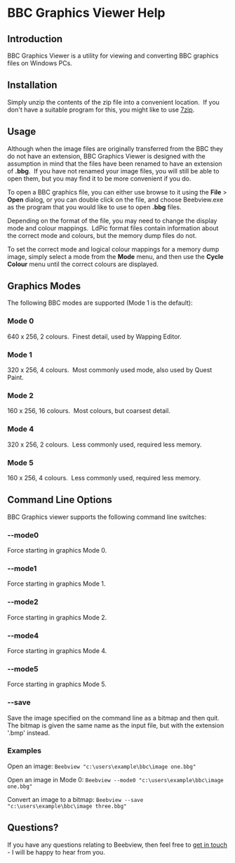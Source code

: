 # BBC Graphics Viewer Help


## Introduction

BBC Graphics Viewer is a utility for viewing and converting BBC graphics files
on Windows PCs.


## Installation

Simply unzip the contents of the zip file into a convenient location.  If you
don't have a suitable program for this, you might like to use
[7zip](http://www.7-zip.org/).


## Usage

Although when the image files are originally transferred from the BBC they do
not have an extension, BBC Graphics Viewer is designed with the assumption in
mind that the files have been renamed to have an extension of **.bbg**.  If you
have not renamed your image files, you will still be able to open them, but you
may find it to be more convenient if you do.

To open a BBC graphics file, you can either use browse to it using the
**File** > **Open** dialog, or you can double click on the file, and choose
Beebview.exe as the program that you would like to use to open **.bbg** files.

Depending on the format of the file, you may need to change the display mode
and colour mappings.  LdPic format files contain information about the correct
mode and colours, but the memory dump files do not.

To set the correct mode and logical colour mappings for a memory dump image,
simply select a mode from the **Mode** menu, and then use the **Cycle Colour**
menu until the correct colours are displayed.


## Graphics Modes

The following BBC modes are supported (Mode 1 is the default):

### Mode 0

640 x 256, 2 colours.  Finest detail, used by Wapping Editor.

### Mode 1

320 x 256, 4 colours.  Most commonly used mode, also used by Quest Paint.

### Mode 2

160 x 256, 16 colours.  Most colours, but coarsest detail.

### Mode 4

320 x 256, 2 colours.  Less commonly used, required less memory.

### Mode 5

160 x 256, 4 colours.  Less commonly used, required less memory.


## Command Line Options

BBC Graphics viewer supports the following command line switches:

### --mode0

Force starting in graphics Mode 0.

### --mode1

Force starting in graphics Mode 1.

### --mode2

Force starting in graphics Mode 2.

### --mode4

Force starting in graphics Mode 4.

### --mode5

Force starting in graphics Mode 5.

### --save

Save the image specified on the command line as a bitmap and then quit.  The
bitmap is given the same name as the input file, but with the extension '.bmp'
instead.


### Examples

Open an image:
`Beebview "c:\users\example\bbc\image one.bbg"`

Open an image in Mode 0:
`Beebview --mode0 "c:\users\example\bbc\image one.bbg"`

Convert an image to a bitmap:
`Beebview --save "c:\users\example\bbc\image three.bbg"`

## Questions?

If you have any questions relating to Beebview, then feel free to [get in
touch](https://nerdoftheherd.com/contact.php?subject=BBC%20Graphics%20Viewer) -
I will be happy to hear from you.
